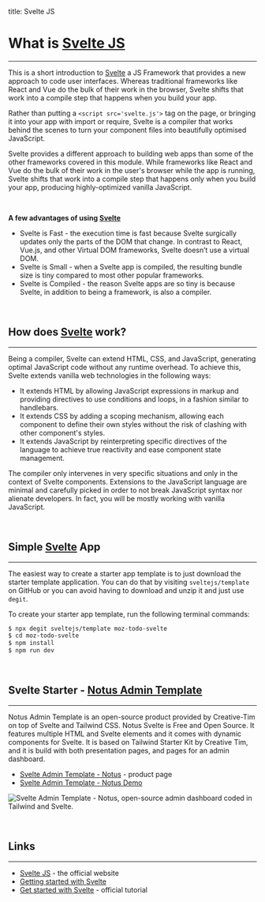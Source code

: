 title: Svelte JS

# What is [Svelte JS](https://svelte.dev/)
---

This is a short introduction to [Svelte](https://svelte.dev/) a JS Framework that provides a new approach to code user interfaces. Whereas traditional frameworks like React and Vue do the bulk of their work in the browser, Svelte shifts that work into a compile step that happens when you build your app.

Rather than putting a `<script src='svelte.js'>` tag on the page, or bringing it into your app with import or require, Svelte is a compiler that works behind the scenes to turn your component files into beautifully optimised JavaScript.

Svelte provides a different approach to building web apps than some of the other frameworks covered in this module. While frameworks like React and Vue do the bulk of their work in the user's browser while the app is running, Svelte shifts that work into a compile step that happens only when you build your app, producing highly-optimized vanilla JavaScript.

<br />

**A few advantages of using [Svelte](https://svelte.dev/)**

- Svelte is Fast - the execution time is fast because Svelte surgically updates only the parts of the DOM that change. In contrast to React, Vue.js, and other Virtual DOM frameworks, Svelte doesn’t use a virtual DOM.
- Svelte is Small - when a Svelte app is compiled, the resulting bundle size is tiny compared to most other popular frameworks.
- Svelte is Compiled - the reason Svelte apps are so tiny is because Svelte, in addition to being a framework, is also a compiler.

<br />

## How does [Svelte](https://svelte.dev/) work?
---

Being a compiler, Svelte can extend HTML, CSS, and JavaScript, generating optimal JavaScript code without any runtime overhead. To achieve this, Svelte extends vanilla web technologies in the following ways:

- It extends HTML by allowing JavaScript expressions in markup and providing directives to use conditions and loops, in a fashion similar to handlebars.
- It extends CSS by adding a scoping mechanism, allowing each component to define their own styles without the risk of clashing with other component's styles.
- It extends JavaScript by reinterpreting specific directives of the language to achieve true reactivity and ease component state management.

The compiler only intervenes in very specific situations and only in the context of Svelte components. Extensions to the JavaScript language are minimal and carefully picked in order to not break JavaScript syntax nor alienate developers. In fact, you will be mostly working with vanilla JavaScript.

<br />

## Simple [Svelte](https://svelte.dev/) App
---

The easiest way to create a starter app template is to just download the starter template application.
You can do that by visiting `sveltejs/template` on GitHub or you can avoid having to download and unzip it and just use `degit`.

To create your starter app template, run the following terminal commands:

```bash
$ npx degit sveltejs/template moz-todo-svelte
$ cd moz-todo-svelte
$ npm install
$ npm run dev
```

<br />

## Svelte Starter - [Notus Admin Template](https://www.creative-tim.com/product/notus-svelte?AFFILIATE=128200)
---

Notus Admin Template is an open-source product provided by Creative-Tim on top of Svelte and Tailwind CSS. 
Notus Svelte is Free and Open Source. It features multiple HTML and Svelte elements and it comes with dynamic components for Svelte.
It is based on Tailwind Starter Kit by Creative Tim, and it is build with both presentation pages, and pages for an admin dashboard.

- [Svelte Admin Template - Notus](https://www.creative-tim.com/product/notus-svelte?AFFILIATE=128200) - product page
- [Svelte Admin Template - Notus Demo](https://demos.creative-tim.com/notus-svelte/?AFFILIATE=128200)

![Svelte Admin Template - Notus, open-source admin dashboard coded in Tailwind and Svelte.](https://raw.githubusercontent.com/ui-themes/svelte-admin-template-notus/master/media/svelte-admin-template-notus-screen-product.jpg)

<br />

## Links
---

- [Svelte JS](https://svelte.dev/) - the official website
- [Getting started with Svelte](https://developer.mozilla.org/en-US/docs/Learn/Tools_and_testing/Client-side_JavaScript_frameworks/Svelte_getting_started)
- [Get started with Svelte](https://svelte.dev/blog/the-easiest-way-to-get-started) - official tutorial
